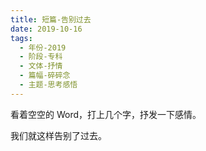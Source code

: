 ```yaml
---
title: 短篇-告别过去
date: 2019-10-16
tags:
  - 年份-2019
  - 阶段-专科
  - 文体-抒情
  - 篇幅-碎碎念
  - 主题-思考感悟
---
```


看着空空的 Word，打上几个字，抒发一下感情。

我们就这样告别了过去。
